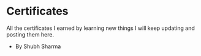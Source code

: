 # Certificates

All the certificates I earned by learning new things I will keep updating and posting them here.
- By Shubh Sharma
